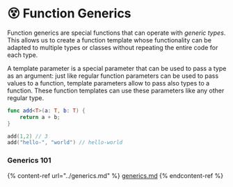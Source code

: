 # 😵 Function Generics

Function generics are special functions that can operate with _generic types_. This allows us to create a function template whose functionality can be adapted to multiple types or classes without repeating the entire code for each type.

A template parameter is a special parameter that can be used to pass a type as an argument: just like regular function parameters can be used to pass values to a function, template parameters allow to pass also types to a function. These function templates can use these parameters like any other regular type.

```swift
func add<T>(a: T, b: T) {
    return a + b;
}

add(1,2) // 3
add("hello-", "world") // hello-world
```

### Generics 101

{% content-ref url="../generics.md" %}
[generics.md](../generics.md)
{% endcontent-ref %}

